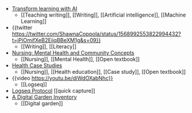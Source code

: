 - [Transform learning with AI](https://blogs.lse.ac.uk/highereducation/2022/09/07/transforming-the-classroom-with-ai/)
	- [[Teaching writing]], [[Writing]], [[Artificial intelligence]], [[Machine Learning]]
- {{twitter https://twitter.com/ShawnaCoppola/status/1568992553822994432?t=jPiOmifXeB2EiiqBBeXM1g&s=09}}
	- [[Writing]], [[Literacy]]
- [Nursing: Mental Health and Community Concepts](https://wtcs.pressbooks.pub/nursingmhcc/)
	- [[Nursing]], [[Mental Health]], [[Open textbook]]
- [Health Case Studies](https://pressbooks.bccampus.ca/healthcasestudies/)
	- [[Nursing]], [[Health education]], [[Case study]], [[Open textbook]]
- {{video https://youtu.be/diWdOXabNhc}}
	- [[Logseq]]
- [Logseq Protocol](https://docs.logseq.com/#/page/logseq%20protocol?anchor=ls-block-631c0a80-b7aa-4805-a074-0f4478aa67d0) [[quick capture]]
- [A Digital Garden Inventory](https://medium.com/@raysims/a-digital-garden-inventory-d6450fe74b4)
	- [[Digital garden]]